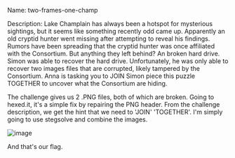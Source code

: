 Name: two-frames-one-champ

Description: Lake Champlain has always been a hotspot for mysterious sightings, but it seems like something recently odd came up. Apparently an old cryptid hunter went missing after attempting to reveal his findings. Rumors have been spreading that the cryptid hunter was once affiliated with the Consortium. But anything they left behind? An broken hard drive. Simon was able to recover the hard drive. Unfortunately, he was only able to recover two images files that are corrupted, likely tampered by the Consortium. Anna is tasking you to JOIN Simon piece this puzzle TOGETHER to uncover what the Consortium are hiding.

The challenge gives us 2 .PNG files, both of which are broken. Going to hexed.it, it's a simple fix by repairing the PNG header.
From the challenge description, we get the hint that we need to 'JOIN' 'TOGETHER'. I'm simply going to use stegsolve and combine the images.

![image](https://github.com/user-attachments/assets/4d3225e4-fc3d-4bd9-8055-70c681796dd5)

And that's our flag.
